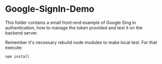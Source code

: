 # Google-SignIn-Demo

This folder contains a small front-end example of Google Sing in authentication, how to manage the token provided and test it on the backend server.

Remember it's necessary rebuild node modules to make local test.
For that execute:

```
npm install
```